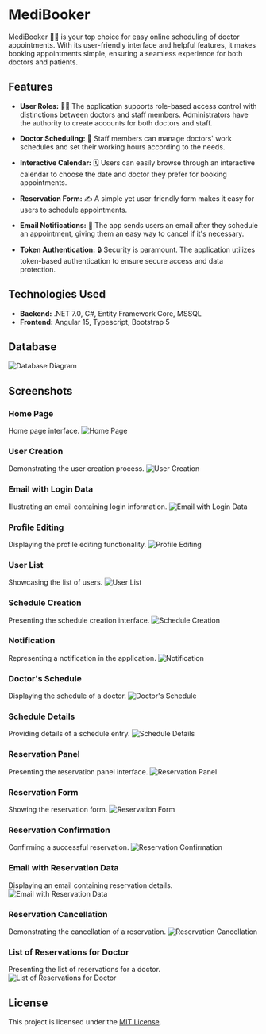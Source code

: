 # MediBooker

MediBooker 🧑‍⚕️ is your top choice for easy online scheduling of doctor appointments. With its user-friendly interface and helpful features, it makes booking appointments simple, ensuring a seamless experience for both doctors and patients.

## Features

- **User Roles:** 🧑‍⚕️ The application supports role-based access control with distinctions between doctors and staff members. Administrators have the authority to create accounts for both doctors and staff.
  
- **Doctor Scheduling:** 📅 Staff members can manage doctors' work schedules and set their working hours according to the needs.

- **Interactive Calendar:** 🗓️ Users can easily browse through an interactive calendar to choose the date and doctor they prefer for booking appointments.

- **Reservation Form:** ✍️ A simple yet user-friendly form makes it easy for users to schedule appointments.

- **Email Notifications:** 📧 The app sends users an email after they schedule an appointment, giving them an easy way to cancel if it's necessary.

- **Token Authentication:** 🔒 Security is paramount. The application utilizes token-based authentication to ensure secure access and data protection.

## Technologies Used

- **Backend:** .NET 7.0, C#, Entity Framework Core, MSSQL
- **Frontend:** Angular 15, Typescript, Bootstrap 5

## Database
![Database Diagram](https://i.imgur.com/e3po6B0.png)

## Screenshots

### Home Page
Home page interface.
![Home Page](https://i.imgur.com/iSApW8a.png)

### User Creation
Demonstrating the user creation process.
![User Creation](https://i.imgur.com/urbQdxB.png)

### Email with Login Data
Illustrating an email containing login information.
![Email with Login Data](https://i.imgur.com/hIEhaLd.png)

### Profile Editing
Displaying the profile editing functionality.
![Profile Editing](https://i.imgur.com/QI44NFS.png)

### User List
Showcasing the list of users.
![User List](https://i.imgur.com/sI9qQN4.png)

### Schedule Creation
Presenting the schedule creation interface.
![Schedule Creation](https://i.imgur.com/rh62gUT.png)

### Notification
Representing a notification in the application.
![Notification](https://i.imgur.com/ZqqQTvC.png)

### Doctor's Schedule
Displaying the schedule of a doctor.
![Doctor's Schedule](https://i.imgur.com/NkatGUq.png)

### Schedule Details
Providing details of a schedule entry.
![Schedule Details](https://i.imgur.com/5SPzne8.png)

### Reservation Panel
Presenting the reservation panel interface.
![Reservation Panel](https://i.imgur.com/BA51EqJ.png)

### Reservation Form
Showing the reservation form.
![Reservation Form](https://i.imgur.com/2BRppmW.png)

### Reservation Confirmation
Confirming a successful reservation.
![Reservation Confirmation](https://i.imgur.com/eVaFNKZ.png)

### Email with Reservation Data
Displaying an email containing reservation details.
![Email with Reservation Data](https://i.imgur.com/Pyrds5g.png)

### Reservation Cancellation
Demonstrating the cancellation of a reservation.
![Reservation Cancellation](https://i.imgur.com/aiielAZ.png)

### List of Reservations for Doctor
Presenting the list of reservations for a doctor.
![List of Reservations for Doctor](https://i.imgur.com/5S321v1.png)


## License

This project is licensed under the [MIT License](LICENSE).

